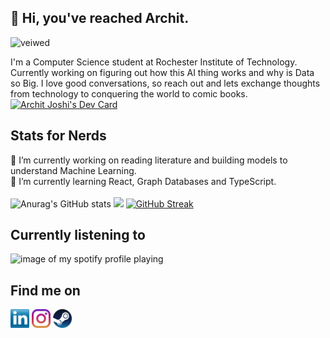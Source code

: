 ## :wave: Hi, you've reached Archit.
![veiwed](https://komarev.com/ghpvc/?username=JoshiArchit)
<p align='left'>
I'm a Computer Science student at Rochester Institute of Technology. Currently working on figuring out how this AI thing works and why is Data so Big.
I love good conversations, so reach out and lets exchange thoughts from technology to conquering the world to comic books.
<a href="https://app.daily.dev/archiekins2904"><img src="https://api.daily.dev/devcards/v2/vd8VB2A2yAnTBXnbY1DfR.png?r=sq9&type=wide" width="652" alt="Archit Joshi's Dev Card"/></a>
</p>

<!--
**JoshiArchit/JoshiArchit** is a ✨ _special_ ✨ repository because its `README.md` (this file) appears on your GitHub profile.

Here are some ideas to get you started:

- 🔭 I’m currently working on ...
- 🌱 I’m currently learning ...
- 👯 I’m looking to collaborate on ...
- 🤔 I’m looking for help with ...
- 💬 Ask me about ...
- 📫 How to reach me: ...
- 😄 Pronouns: ...
- ⚡ Fun fact: ...
-->

## Stats for Nerds
🔭 I’m currently working on reading literature and building models to understand Machine Learning.
<br>🌱 I’m currently learning React, Graph Databases and TypeScript.<br><br>
![Anurag's GitHub stats](https://github-readme-stats.vercel.app/api?username=JoshiArchit&theme=dark&hide=contribs,prs)
<img src = "https://github-readme-stats.vercel.app/api/top-langs/?username=JoshiArchit&hide=shell&theme=radical&hide_progress=True">
[![GitHub Streak](https://github-readme-streak-stats.herokuapp.com?user=JoshiArchit&theme=neon-dark)](https://git.io/streak-stats)


## Currently listening to
![image of my spotify profile playing](https://spotify-github-profile.vercel.app/api/view.svg?uid=ntq0zz4666lvogfd2bgentgct&redirect=true][https://spotify-github-profile.vercel.app/api/view.svg?uid=ntq0zz4666lvogfd2bgentgct&cover_image=true&theme=default&show_offline=false&background_color=121212&interchange=false&bar_color=53b14f&bar_color_cover=true)

## Find me on
<p align="left">
<a href="http://linkedin.com/in/archit2904" target="blank"><img align="center" src="https://github.com/JoshiArchit/JoshiArchit/blob/main/images/transparent-Linkedin-logo-icon.png" alt="" height="30" /></a>
<a href="http://instagram.com/artiekins2904" target="blank"><img align="center" src="https://github.com/JoshiArchit/JoshiArchit/blob/main/images/instagram.png" alt="" height="30" /></a>
<a href="https://steamcommunity.com/id/archiekins2904/" target="blank"><img align="center" src="https://github.com/JoshiArchit/JoshiArchit/blob/main/images/Steam.png" alt="" height="30" /></a>
</p>
